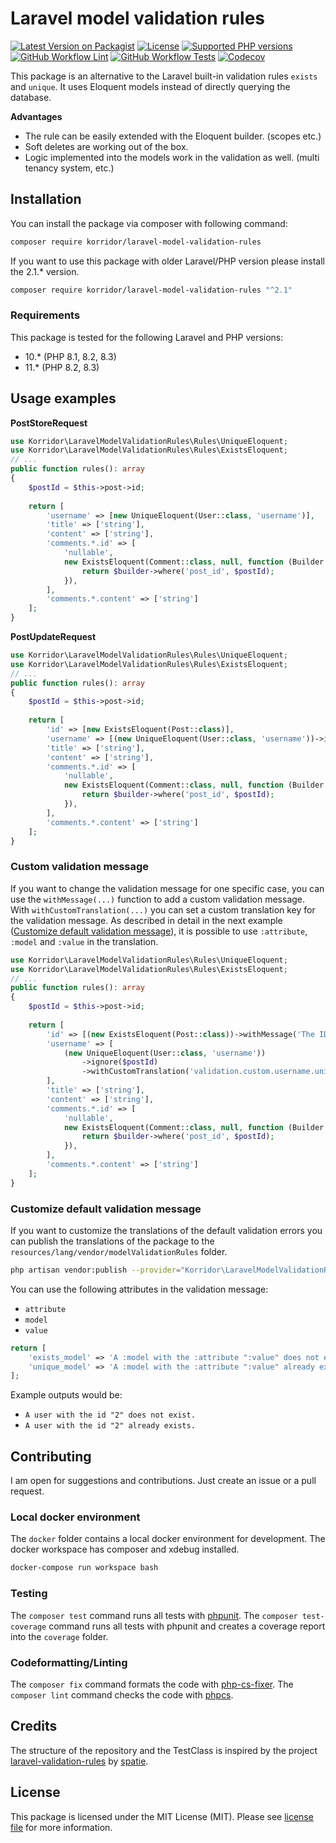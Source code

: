 # Laravel model validation rules

[![Latest Version on Packagist](https://img.shields.io/packagist/v/korridor/laravel-model-validation-rules?style=flat-square)](https://packagist.org/packages/korridor/laravel-model-validation-rules)
[![License](https://img.shields.io/packagist/l/korridor/laravel-model-validation-rules?style=flat-square)](license.md)
[![Supported PHP versions](https://img.shields.io/packagist/php-v/korridor/laravel-model-validation-rules?style=flat-square)](https://packagist.org/packages/korridor/laravel-model-validation-rules)
[![GitHub Workflow Lint](https://img.shields.io/github/actions/workflow/status/korridor/laravel-model-validation-rules/lint.yml?label=lint&style=flat-square)](https://github.com/korridor/laravel-model-validation-rules/actions/workflows/lint.yml)
[![GitHub Workflow Tests](https://img.shields.io/github/actions/workflow/status/korridor/laravel-model-validation-rules/unittests.yml?label=tests&style=flat-square)](https://github.com/korridor/laravel-model-validation-rules/actions/workflows/unittests.yml)
[![Codecov](https://img.shields.io/codecov/c/github/korridor/laravel-model-validation-rules?style=flat-square)](https://codecov.io/gh/korridor/laravel-model-validation-rules)

This package is an alternative to the Laravel built-in validation rules `exists` and `unique`.
It uses Eloquent models instead of directly querying the database.

**Advantages**
 - The rule can be easily extended with the Eloquent builder. (scopes etc.)
 - Soft deletes are working out of the box.
 - Logic implemented into the models work in the validation as well. (multi tenancy system, etc.)

## Installation

You can install the package via composer with following command:

```bash
composer require korridor/laravel-model-validation-rules
```

If you want to use this package with older Laravel/PHP version please install the 2.1.* version.

```bash
composer require korridor/laravel-model-validation-rules "^2.1"
```

### Requirements

This package is tested for the following Laravel and PHP versions:

 - 10.* (PHP 8.1, 8.2, 8.3)
 - 11.* (PHP 8.2, 8.3)

## Usage examples

**PostStoreRequest**

```php
use Korridor\LaravelModelValidationRules\Rules\UniqueEloquent;
use Korridor\LaravelModelValidationRules\Rules\ExistsEloquent;
// ...
public function rules(): array
{
    $postId = $this->post->id;
    
    return [
        'username' => [new UniqueEloquent(User::class, 'username')],
        'title' => ['string'],
        'content' => ['string'],
        'comments.*.id' => [
            'nullable',
            new ExistsEloquent(Comment::class, null, function (Builder $builder) use ($postId) {
                return $builder->where('post_id', $postId);
            }),
        ],
        'comments.*.content' => ['string']
    ];
}
```

**PostUpdateRequest**

```php
use Korridor\LaravelModelValidationRules\Rules\UniqueEloquent;
use Korridor\LaravelModelValidationRules\Rules\ExistsEloquent;
// ...
public function rules(): array
{
    $postId = $this->post->id;
    
    return [
        'id' => [new ExistsEloquent(Post::class)],
        'username' => [(new UniqueEloquent(User::class, 'username'))->ignore($postId)],
        'title' => ['string'],
        'content' => ['string'],
        'comments.*.id' => [
            'nullable',
            new ExistsEloquent(Comment::class, null, function (Builder $builder) use ($postId) {
                return $builder->where('post_id', $postId);
            }),
        ],
        'comments.*.content' => ['string']
    ];
}
```

### Custom validation message

If you want to change the validation message for one specific case, you can use the `withMessage(...)` function to add a custom validation message.
With `withCustomTranslation(...)` you can set a custom translation key for the validation message.
As described in detail in the next example ([Customize default validation message](#customize-default-validation-message)), it is possible to use `:attribute`, `:model` and `:value` in the translation.

```php
use Korridor\LaravelModelValidationRules\Rules\UniqueEloquent;
use Korridor\LaravelModelValidationRules\Rules\ExistsEloquent;
// ...
public function rules(): array
{
    $postId = $this->post->id;
    
    return [
        'id' => [(new ExistsEloquent(Post::class))->withMessage('The ID already exists.')],
        'username' => [
            (new UniqueEloquent(User::class, 'username'))
                ->ignore($postId)
                ->withCustomTranslation('validation.custom.username.unique_eloquent')
        ],
        'title' => ['string'],
        'content' => ['string'],
        'comments.*.id' => [
            'nullable',
            new ExistsEloquent(Comment::class, null, function (Builder $builder) use ($postId) {
                return $builder->where('post_id', $postId);
            }),
        ],
        'comments.*.content' => ['string']
    ];
}
```

### Customize default validation message

If you want to customize the translations of the default validation errors you can publish the translations
of the package to the `resources/lang/vendor/modelValidationRules` folder.

```bash
php artisan vendor:publish --provider="Korridor\LaravelModelValidationRules\ModelValidationServiceProvider"
```

You can use the following attributes in the validation message:

 - `attribute`
 - `model`
 - `value`

```php
return [
    'exists_model' => 'A :model with the :attribute ":value" does not exist.',
    'unique_model' => 'A :model with the :attribute ":value" already exists.',
];
```

Example outputs would be:

 - `A user with the id "2" does not exist.`
 - `A user with the id "2" already exists.`

## Contributing

I am open for suggestions and contributions. Just create an issue or a pull request.

### Local docker environment

The `docker` folder contains a local docker environment for development.
The docker workspace has composer and xdebug installed.

```bash
docker-compose run workspace bash
```

### Testing

The `composer test` command runs all tests with [phpunit](https://phpunit.de/).
The `composer test-coverage` command runs all tests with phpunit and creates a coverage report into the `coverage` folder.

### Codeformatting/Linting

The `composer fix` command formats the code with [php-cs-fixer](https://github.com/FriendsOfPHP/PHP-CS-Fixer).
The `composer lint` command checks the code with [phpcs](https://github.com/squizlabs/PHP_CodeSniffer).

## Credits

The structure of the repository and the TestClass is inspired by the 
project [laravel-validation-rules](https://github.com/spatie/laravel-validation-rules) by [spatie](https://github.com/spatie).

## License

This package is licensed under the MIT License (MIT). Please see [license file](license.md) for more information.
